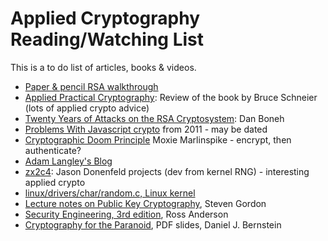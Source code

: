 Applied Cryptography Reading/Watching List
==========================================
This is a to do list of articles, books & videos.

* [Paper & pencil RSA walkthrough][10]
* [Applied Practical Cryptography][1]: Review of the book by Bruce Schneier (lots of applied crypto advice)
* [Twenty Years of Attacks on the RSA Cryptosystem][2]: Dan Boneh
* [Problems With Javascript crypto][3] from 2011 - may be dated
* [Cryptographic Doom Principle][4] Moxie Marlinspike - encrypt, then authenticate? 
* [Adam Langley's Blog][5]
* [zx2c4][6]: Jason Donenfeld projects (dev from kernel RNG) - interesting applied crypto 
* [linux/drivers/char/random.c, Linux kernel][7]
* [Lecture notes on Public Key Cryptography][8], Steven Gordon
* [Security Engineering, 3rd edition][9], Ross Anderson
* [Cryptography for the Paranoid][11], PDF slides, Daniel J. Bernstein

[1]: https://sockpuppet.org/blog/2013/07/22/applied-practical-cryptography/
[2]: http://crypto.stanford.edu/~dabo/papers/RSA-survey.pdf
[3]: https://www.nccgroup.trust/us/about-us/newsroom-and-events/blog/2011/august/javascript-cryptography-considered-harmful/
[4]: https://moxie.org/blog/the-cryptographic-doom-principle/
[5]: https://www.imperialviolet.org/posts-index.html
[6]: https://www.zx2c4.com/
[7]: https://github.com/torvalds/linux/blob/master/drivers/char/random.c
[8]: https://sandilands.info/sgordon/teaching/css441y15s2/handouts/css441y15s2l07-public-key-cryptography.pdf
[9]: https://www.cl.cam.ac.uk/~rja14/book.html
[10]: https://www.youtube.com/watch?v=kYasb426Yjk
[11]: https://cr.yp.to/talks/2012.09.24/slides.pdf

